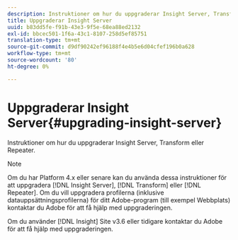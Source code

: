 ```yaml
---
description: Instruktioner om hur du uppgraderar Insight Server, Transform eller Repeater.
title: Uppgraderar Insight Server
uuid: b83dd5fe-f91b-43e3-9f5e-68ea88ed2132
exl-id: bbcec501-1f6a-43c1-8107-258d5ef85751
translation-type: tm+mt
source-git-commit: d9df90242ef96188f4e4b5e6d04cfef196b0a628
workflow-type: tm+mt
source-wordcount: '80'
ht-degree: 0%

---
```


# Uppgraderar Insight Server{#upgrading-insight-server}

Instruktioner om hur du uppgraderar Insight Server, Transform eller Repeater.

>[!NOTE]
>
>Om du har Platform 4.x eller senare kan du använda dessa instruktioner för att uppgradera [!DNL Insight Server], [!DNL Transform] eller [!DNL Repeater]. Om du vill uppgradera profilerna (inklusive datauppsättningsprofilerna) för ditt Adobe-program (till exempel Webbplats) kontaktar du Adobe för att få hjälp med uppgraderingen.

Om du använder [!DNL Insight] Site v3.6 eller tidigare kontaktar du Adobe för att få hjälp med uppgraderingen.
